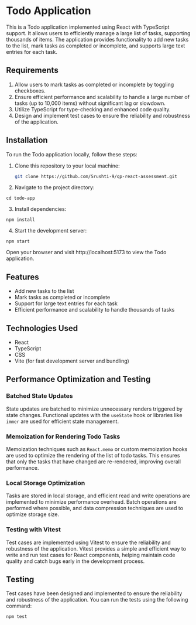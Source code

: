 # Todo Application

This is a Todo application implemented using React with TypeScript support. It allows users to efficiently manage a large list of tasks, supporting thousands of items. The application provides functionality to add new tasks to the list, mark tasks as completed or incomplete, and supports large text entries for each task.

## Requirements

1. Allow users to mark tasks as completed or incomplete by toggling checkboxes.
2. Ensure efficient performance and scalability to handle a large number of tasks (up to 10,000 items) without significant lag or slowdown.
3. Utilize TypeScript for type-checking and enhanced code quality.
4. Design and implement test cases to ensure the reliability and robustness of the application.

## Installation

To run the Todo application locally, follow these steps:

1. Clone this repository to your local machine:

   ```bash
   git clone https://github.com/Srushti-9/qp-react-assessment.git
   ```

2. Navigate to the project directory:

```
cd todo-app
```

3. Install dependencies:

```
npm install
```

4. Start the development server:

```
npm start
```

Open your browser and visit http://localhost:5173 to view the Todo application.

## Features

- Add new tasks to the list
- Mark tasks as completed or incomplete
- Support for large text entries for each task
- Efficient performance and scalability to handle thousands of tasks

## Technologies Used

- React
- TypeScript
- CSS
- Vite (for fast development server and bundling)

## Performance Optimization and Testing

### Batched State Updates

State updates are batched to minimize unnecessary renders triggered by state changes. Functional updates with the `useState` hook or libraries like `immer` are used for efficient state management.

### Memoization for Rendering Todo Tasks

Memoization techniques such as `React.memo` or custom memoization hooks are used to optimize the rendering of the list of todo tasks. This ensures that only the tasks that have changed are re-rendered, improving overall performance.

### Local Storage Optimization

Tasks are stored in local storage, and efficient read and write operations are implemented to minimize performance overhead. Batch operations are performed where possible, and data compression techniques are used to optimize storage size.

### Testing with Vitest

Test cases are implemented using Vitest to ensure the reliability and robustness of the application. Vitest provides a simple and efficient way to write and run test cases for React components, helping maintain code quality and catch bugs early in the development process.

## Testing

Test cases have been designed and implemented to ensure the reliability and robustness of the application. You can run the tests using the following command:

```
npm test
```
